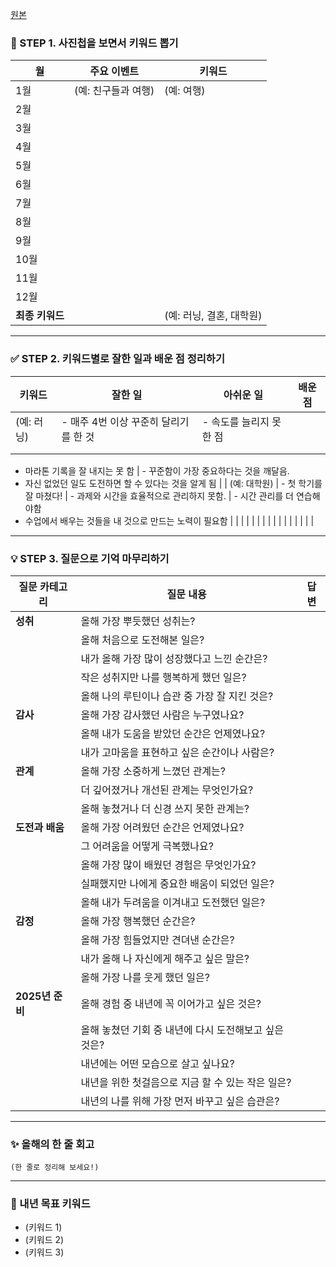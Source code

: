 
[원본](https://ownos.notion.site/2024-16579d17f9388019ab61e4d5cc346c82)
### **📸 STEP 1. 사진첩을 보면서 키워드 뽑기**

| 월          | 주요 이벤트       | 키워드              |
| ---------- | ------------ | ---------------- |
| 1월         | (예: 친구들과 여행) | (예: 여행)          |
| 2월         |              |                  |
| 3월         |              |                  |
| 4월         |              |                  |
| 5월         |              |                  |
| 6월         |              |                  |
| 7월         |              |                  |
| 8월         |              |                  |
| 9월         |              |                  |
| 10월        |              |                  |
| 11월        |              |                  |
| 12월        |              |                  |
| **최종 키워드** |              | (예: 러닝, 결혼, 대학원) |

---

### **✅ STEP 2. 키워드별로 잘한 일과 배운 점 정리하기**

| 키워드     | 잘한 일                    | 아쉬운 일          | 배운 점 |
| ------- | ----------------------- | -------------- | ---- |
| (예: 러닝) | - 매주 4번 이상 꾸준히 달리기를 한 것 | - 속도를 늘리지 못한 점 |      |
|         |                         |                |      |
|         |                         |                |      |

- 마라톤 기록을 잘 내지는 못 함 | - 꾸준함이 가장 중요하다는 것을 깨달음.
- 자신 없었던 일도 도전하면 할 수 있다는 것을 알게 됨 | | (예: 대학원) | - 첫 학기를 잘 마쳤다! | - 과제와 시간을 효율적으로 관리하지 못함. | - 시간 관리를 더 연습해야함
- 수업에서 배우는 것들을 내 것으로 만드는 노력이 필요함 | | | | | | | | | | | | | | | |

---

### **💡 STEP 3. 질문으로 기억 마무리하기**

| **질문 카테고리**  | **질문 내용**                       | **답변** |
| ------------ | ------------------------------- | ------ |
| **성취**       | 올해 가장 뿌듯했던 성취는?                 |        |
|              | 올해 처음으로 도전해본 일은?                |        |
|              | 내가 올해 가장 많이 성장했다고 느낀 순간은?       |        |
|              | 작은 성취지만 나를 행복하게 했던 일은?          |        |
|              | 올해 나의 루틴이나 습관 중 가장 잘 지킨 것은?     |        |
| **감사**       | 올해 가장 감사했던 사람은 누구였나요?           |        |
|              | 올해 내가 도움을 받았던 순간은 언제였나요?        |        |
|              | 내가 고마움을 표현하고 싶은 순간이나 사람은?       |        |
| **관계**       | 올해 가장 소중하게 느꼈던 관계는?             |        |
|              | 더 깊어졌거나 개선된 관계는 무엇인가요?          |        |
|              | 올해 놓쳤거나 더 신경 쓰지 못한 관계는?         |        |
| **도전과 배움**   | 올해 가장 어려웠던 순간은 언제였나요?           |        |
|              | 그 어려움을 어떻게 극복했나요?               |        |
|              | 올해 가장 많이 배웠던 경험은 무엇인가요?         |        |
|              | 실패했지만 나에게 중요한 배움이 되었던 일은?       |        |
|              | 올해 내가 두려움을 이겨내고 도전했던 일은?        |        |
| **감정**       | 올해 가장 행복했던 순간은?                 |        |
|              | 올해 가장 힘들었지만 견뎌낸 순간은?            |        |
|              | 내가 올해 나 자신에게 해주고 싶은 말은?         |        |
|              | 올해 가장 나를 웃게 했던 일은?              |        |
| **2025년 준비** | 올해 경험 중 내년에 꼭 이어가고 싶은 것은?       |        |
|              | 올해 놓쳤던 기회 중 내년에 다시 도전해보고 싶은 것은? |        |
|              | 내년에는 어떤 모습으로 살고 싶나요?            |        |
|              | 내년을 위한 첫걸음으로 지금 할 수 있는 작은 일은?   |        |
|              | 내년의 나를 위해 가장 먼저 바꾸고 싶은 습관은?     |        |

---

### **✨ 올해의 한 줄 회고**

`(한 줄로 정리해 보세요!)`

---

### **🎯 내년 목표 키워드**

- (키워드 1)
- (키워드 2)
- (키워드 3)